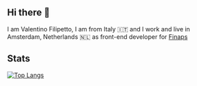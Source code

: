 ## Hi there 👋

I am Valentino Filipetto, I am from Italy :it: and I work and live in Amsterdam, Netherlands 🇳🇱 as front-end developer for [Finaps](https://finaps.nl/)

## Stats

[![Top Langs](https://github-readme-stats.vercel.app/api?username=ValentinoFilipetto&theme=algolia&show_icons=true)](https://github.com/ValentinoFilipetto)

<!--
**ValentinoFilipetto/ValentinoFilipetto** is a ✨ _special_ ✨ repository because its `README.md` (this file) appears on your GitHub profile.

Here are some ideas to get you started:

- 🔭 I’m currently working on ...
- 🌱 I’m currently learning ...
- 👯 I’m looking to collaborate on ...
- 🤔 I’m looking for help with ...
- 💬 Ask me about ...
- 📫 How to reach me: ...
- 😄 Pronouns: ...
- ⚡ Fun fact: ...
-->
